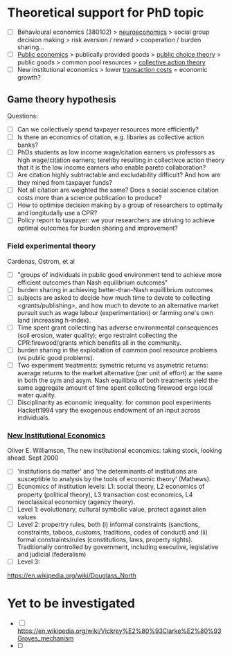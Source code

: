 # Theoretical support for PhD topic
  - [ ] Behavioural economics (380102) > [neuroeconomics](https://en.wikipedia.org/wiki/Neuroeconomics#Social_decision_making) > social group decision making > risk aversion / reward > cooperation / burden sharing...
  - [ ] [Public economics](https://en.wikipedia.org/wiki/Public_economics) > publically provided goods > [public choice theory](https://en.wikipedia.org/wiki/Public_choice) > public goods > common pool resources > [collective action theory](https://en.wikipedia.org/wiki/Collective_action) 
  - [ ] New institutional economics > lower [transaction costs](https://en.wikipedia.org/wiki/Transaction_cost) = economic growth?

## Game theory hypothesis
Questions:
 - [ ] Can we collectively spend taxpayer resources more efficiently?
 - [ ] Is there an economics of citation, e.g. libaries as collective action banks?
 - [ ] PhDs students as low income wage/citation earners vs professors as high wage/citation earners; terehby resulting in collectivce action theory that it is the low income earners who enable pareto collaboration?
 - [ ] Are citation highly subtractable and excludability difficult?  And how are they mined from taxpayer funds?
 - [ ] Not all citation are weighted the same? Does a social socience citation costs more than a science publication to produce?
 - [ ] How to optimise decision making by a group of researchers to optimally and longitudally use a CPR?
 - [ ] Policy report to taxpayer: we your researchers are striving to achieve optimal outcomes for burden sharing and improvement?
### Field experimental theory
Cardenas, Ostrom, et al
  - [ ] "groups of individuals in public good environment tend to achieve more efficient outcomes than Nash equilibrium outcomes"
  - [ ] burden sharing in achieving better-than-Nash equillibrium outcomes
  - [ ] subjects are asked to decide how much time to devote to collecting <grants/publishing>, and how much to devote to an alternative market pursuit such as wage labour (experimentation) or farming one's own land (increasing h-index).
  - [ ] Time spent grant collecting has adverse environmental consequences (soil erosion, water quality); ergo restraint collecting the CPR:firewood/grants which benefits all in the community.
  - [ ] burden sharing in the exploitation of common pool resource problems (vs public good problems).
  - [ ] Two experiment treatments: symetric returns vs asymetric returns: average returns to the market alternative (per unit of effort) ar the same in both the sym and asym. Nash equilibria of both treatments yield the same aggregate amount of time spent collecting firewood ergo local water quality.
  - [ ] Disciplinarity as economic inequality: for common pool experiments Hackett1994 vary the exogenous endowment of an input across individuals.

### [New Institutional Economics](https://en.wikipedia.org/wiki/New_institutional_economics)
Oliver E. Williamson, The new institutional economics: taking stock, looking ahead. Sept 2000
  - [ ] 'institutions do matter' and 'the determinants of institutions are susceptible to analysis by the tools of economic theory' (Mathews).
  - [ ] Economics of institution levels: L1: social theory, L2 economics of property (political theory), L3 transaction cost economics, L4 neoclassical economicy (agency theory).
  - [ ] Level 1: evolutionary, cultural symbolic value, protect against alien values
  - [ ] Level 2: propertry rules, both (i) informal constraints (sanctions, constraints, taboos, customs, traditions, codes of conduct) and (ii) formal constraints/rules (constitutions, laws, property rights).  Traditionally controlled by government, including executive, legislative and judicial (federalism)
  - [ ] Level 3: 

https://en.wikipedia.org/wiki/Douglass_North

# Yet to be investigated
 - [ ] https://en.wikipedia.org/wiki/Vickrey%E2%80%93Clarke%E2%80%93Groves_mechanism
 - [ ] 
